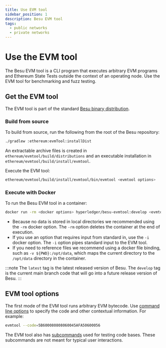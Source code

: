 ```yaml
---
title: Use EVM tool
sidebar_position: 1
description: Besu EVM tool
tags:
  - public networks
  - private networks
---
```


# Use the EVM tool

The Besu EVM tool is a CLI program that executes arbitrary EVM programs and Ethereum State Tests
outside the context of an operating node.
Use the EVM tool for benchmarking and fuzz testing.

## Get the EVM tool

The EVM tool is part of the standard [Besu binary distribution](../../get-started/install/binary-distribution.md).

### Build from source

To build from source, run the following from the root of the Besu repository:

```bash
./gradlew :ethereum:evmTool:installDist
```

An extractable archive files is created in `ethereum/evmtool/build/distributions` and an executable
installation in `ethereum/evmtool/build/install/evmtool`.

Execute the EVM tool:

```bash
ethereum/evmtool/build/install/evmtool/bin/evmtool <evmtool options>
```

### Execute with Docker

To run the Besu EVM tool in a container:

```bash
docker run -rm <docker options> hyperledger/besu-evmtool:develop <evmtool options>
```

- Because no data is stored in local directories we recommended using the `-rm` docker option.
  The `-rm` option deletes the container at the end of execution.
- If you use an option that requires input from standard in, use the `-i` docker option.
  The `-i` option pipes standard input to the EVM tool.
- If you need to reference files we recommend using a docker file binding, such as
  `-v ${PWD}:/opt/data`, which maps the current directory to the `/opt/data` directory in the container.

:::note
The `latest` tag is the latest released version of Besu.
The `develop` tag is the current main branch code that will go into a future release version of Besu.
:::

## EVM tool options

The first mode of the EVM tool runs arbitrary EVM bytecode.
Use [command line options](../../reference/evm-tool.md#options) to specify the code and other
contextual information.
For example:

```bash
evmtool --code=5B600080808060045AFA50600056
```

The EVM tool also has [subcommands](../../reference/evm-tool.md#subcommands) used for testing code bases.
These subcommands are not meant for typical user interactions.
